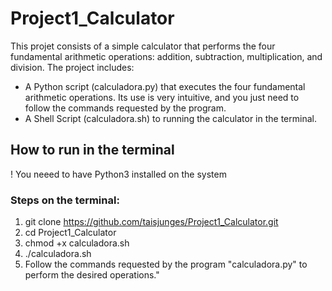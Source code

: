 # Project1_Calculator
This projet consists of a simple calculator that performs the four fundamental arithmetic operations: addition, subtraction, multiplication, and division. The project includes:
- A Python script (calculadora.py) that executes the four fundamental arithmetic operations. Its use is very intuitive, and you just need to follow the commands requested by the program.
- A Shell Script (calculadora.sh) to running the calculator in the terminal.
## How to run in the terminal
! You neeed to have Python3 installed on the system

### Steps on the terminal:
1. git clone https://github.com/taisjunges/Project1_Calculator.git
2. cd Project1_Calculator
3. chmod +x calculadora.sh
4. ./calculadora.sh
5. Follow the commands requested by the program "calculadora.py" to perform the desired operations."
